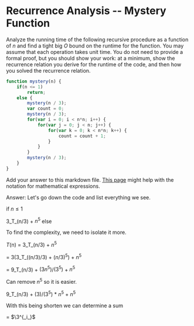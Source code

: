 # Recurrence Analysis -- Mystery Function

Analyze the running time of the following recursive procedure as a function of
$n$ and find a tight big $O$ bound on the runtime for the function. You may
assume that each operation takes unit time. You do not need to provide a formal
proof, but you should show your work: at a minimum, show the recurrence relation
you derive for the runtime of the code, and then how you solved the recurrence
relation.

```javascript
function mystery(n) {
    if(n <= 1)
        return;
    else {
        mystery(n / 3);
        var count = 0;
        mystery(n / 3);
        for(var i = 0; i < n*n; i++) {
            for(var j = 0; j < n; j++) {
                for(var k = 0; k < n*n; k++) {
                    count = count + 1;
                }
            }
        }
        mystery(n / 3);
    }
}
```

Add your answer to this markdown file. [This
page](https://docs.github.com/en/get-started/writing-on-github/working-with-advanced-formatting/writing-mathematical-expressions)
might help with the notation for mathematical expressions.

Answer: 
Let's go down the code and list everything we see. 

if $n \leq 1$ 

3_T_(n/3) + $`n^5`$ else 

To find the complexity, we need to isolate it more. 

_T_(n) = 3_T_(n/3) + $`n^5`$

= 3(3_T_((n/3)/3) + $`(n/3)^5`$) + $`n^5`$

= 9_T_(n/3) + $`(3n^5)`$/$`(3^5)`$ + $`n^5`$

Can remove $`n^5`$ so it is easier. 

9_T_(n/3) + (3)/$`(3^5)`$ * $`n^5`$ + $`n^5`$

With this being shorten we can determine a sum 

= $`\3^{_i_}`$


